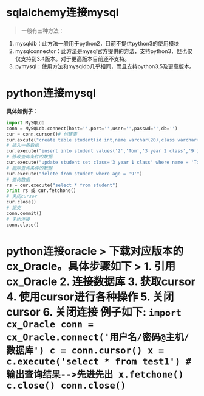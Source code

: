 # sqlalchemy连接mysql
> 一般有三种方法：
>
1. mysqldb：此方法一般用于python2，目前不提供python3的使用模块
2. mysqlconnector：此方法是mysql官方提供的方法，支持python3，但也仅仅支持到3.4版本。对于更高版本目前还不支持。
3. pymysql：使用方法和mysqldb几乎相同，而且支持python3.5及更高版本。 

# python连接mysql
**具体如例子：**
```python
import MySQLdb
conn = MySQLdb.connect(host='',port='',user='',passwd='',db='')
cur = conn.cursor()# 创建表
cur.excute("create table student(id int,name varchar(20),class varchar(30),age varchar(5))")
# 插入一条数据
cur.execute("insert into student values('2','Tom','3 year 2 class','9')")
# 修改查询条件的数据
cur.execute("update student set class='3 year 1 class' where name = 'Tom'")
# 删除查询条件的数据
cur.execute("delete from student where age = '9'")
# 查询数据
rs = cur.execute("select * from student")
print rs 或 cur.fetchone()
# 关闭cursor
cur.close()
# 提交
conn.commit()
# 关闭连接
conn.close()
```
  # python连接oracle > 下载对应版本的cx_Oracle。具体步骤如下 > 1. 引用cx_Oracle 2. 连接数据库 3. 获取cursor 4. 使用cursor进行各种操作 5. 关闭cursor 6. 关闭连接 **例子如下:** ``` import cx_Oracle conn = cx_Oracle.connect('用户名/密码@主机/数据库') c = conn.cursor() x = c.execute('select * from test1') # 输出查询结果-->先进先出 x.fetchone() c.close() conn.close() ``` 
